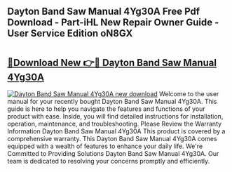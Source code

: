 ## Dayton Band Saw Manual 4Yg30A Free Pdf Download - Part-iHL New Repair Owner Guide - User Service Edition oN8GX

# <h2><a href="http://bc484.oget.top/?id=Dayton+Band+Saw+Manual+4Yg30A">🔗Download New 👉🔴 Dayton Band Saw Manual 4Yg30A</a></h2>

[![Dayton Band Saw Manual 4Yg30A new download](https://i.imgur.com/5g1atiW.png)](http://bc484.oget.top/?id=Dayton+Band+Saw+Manual+4Yg30A)
Welcome to the user manual for your recently bought Dayton Band Saw Manual 4Yg30A. This guide is here to help you navigate the features and functions of your product with ease. Inside, you will find detailed instructions for installation, operation, maintenance, and troubleshooting. Please Review the Warranty Information Dayton Band Saw Manual 4Yg30A This product is covered by a comprehensive warranty. This Dayton Band Saw Manual 4Yg30A comes equipped with a wealth of features to enhance your daily life. We're Committed to Providing Solutions Dayton Band Saw Manual 4Yg30A. Our team is dedicated to resolving your concerns promptly and efficiently.
